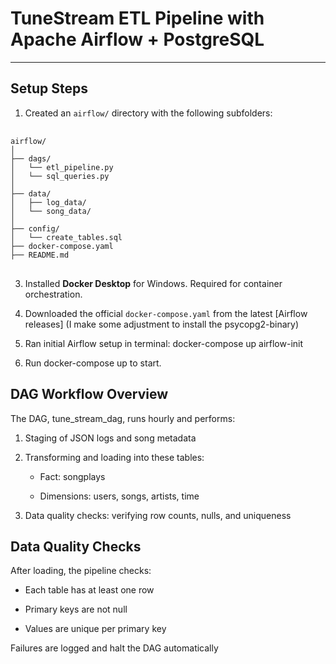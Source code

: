 # TuneStream ETL Pipeline with Apache Airflow + PostgreSQL

---

## Setup Steps

1. Created an `airflow/` directory with the following subfolders:

<pre> <code> 
airflow/
│
├── dags/
│   └── etl_pipeline.py
│   └── sql_queries.py    
│
├── data/
│   ├── log_data/
│   └── song_data/
│
├── config/
│   └── create_tables.sql       
├── docker-compose.yaml
├── README.md 
</code> </pre>


3. Installed **Docker Desktop** for Windows. Required for container orchestration.

4. Downloaded the official `docker-compose.yaml` from the latest [Airflow releases] (I make some adjustment to install the psycopg2-binary)

5. Ran initial Airflow setup in terminal:
docker-compose up airflow-init
6. Run docker-compose up to start.

## DAG Workflow Overview
The DAG, tune_stream_dag, runs hourly and performs:

1. Staging of JSON logs and song metadata

2. Transforming and loading into these tables:

    - Fact: songplays

    - Dimensions: users, songs, artists, time

3. Data quality checks: verifying row counts, nulls, and uniqueness

## Data Quality Checks
After loading, the pipeline checks:

- Each table has at least one row

- Primary keys are not null

- Values are unique per primary key

Failures are logged and halt the DAG automatically


